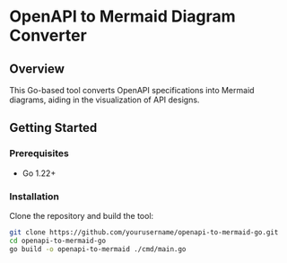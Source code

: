 # OpenAPI to Mermaid Diagram Converter

## Overview

This Go-based tool converts OpenAPI specifications into Mermaid diagrams, aiding in the visualization of API designs.

## Getting Started

### Prerequisites

- Go 1.22+

### Installation

Clone the repository and build the tool:

```bash
git clone https://github.com/yourusername/openapi-to-mermaid-go.git
cd openapi-to-mermaid-go
go build -o openapi-to-mermaid ./cmd/main.go
```
